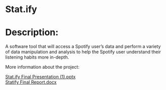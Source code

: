 # Stat.ify

# Description:
 A software tool that will access a Spotify user’s data and perform a variety of data manipulation and analysis to help the Spotify user understand their listening habits more in-depth. 

More information about the project: 

[Stat.ify Final Presentation (1).pptx](https://github.com/vincephung/stat.ify/files/11952021/Stat.ify.Final.Presentation.1.pptx)<br>
[Statify Final Report.docx](https://github.com/vincephung/stat.ify/files/11952032/Statify.Final.Report.docx)
